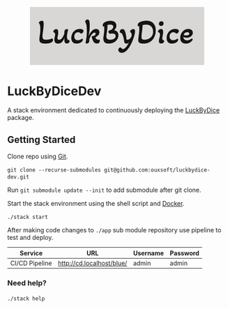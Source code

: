 <p align="center"><img src="https://raw.githubusercontent.com/ouxsoft/LuckByDice/main/docs/logo.png" width="400"></p>

# LuckByDiceDev

A stack environment dedicated to continuously deploying the [LuckByDice](https://github.com/ouxsoft/LuckByDice) 
package.

## Getting Started

Clone repo using [Git](https://git-scm.com/downloads).
```shell script
git clone --recurse-submodules git@github.com:ouxsoft/luckbydice-dev.git
```
Run `git submodule update --init` to add submodule after git clone.

Start the stack environment using the shell script and [Docker](https://www.docker.com/products/docker-desktop).
```shell script
./stack start
```

After making code changes to `./app` sub module repository use pipeline to test and deploy.

| Service | URL | Username | Password |
| --- | --- | --- | --- |
| CI/CD Pipeline | http://cd.localhost/blue/ | admin | admin |


### Need help?
```shell script
./stack help
```

